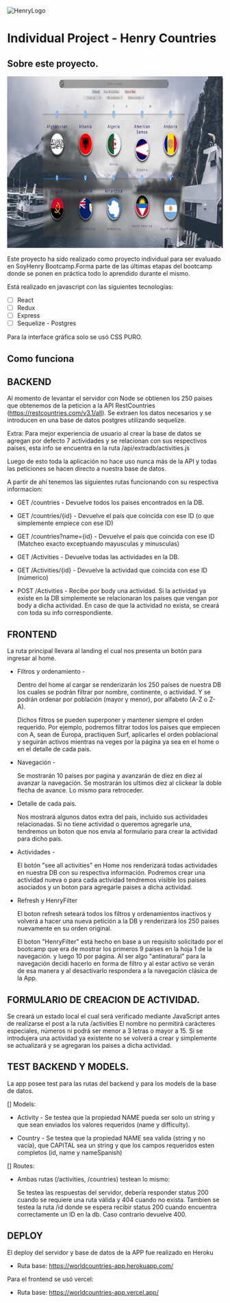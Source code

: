 ![HenryLogo](https://d31uz8lwfmyn8g.cloudfront.net/Assets/logo-henry-white-lg.png)

# Individual Project - Henry Countries
## Sobre este proyecto.

<p align="left">
  <img height="400" src="./worldcountries.png" />
</p>


Este proyecto ha sido realizado como proyecto individual para ser evaluado en SoyHenry Bootcamp.Forma parte de las últimas etapas del bootcamp donde se ponen en práctica todo lo aprendido durante el mismo.

Está realizado en javascript con las siguientes tecnologías: 

- [ ] React
- [ ] Redux
- [ ] Express
- [ ] Sequelize - Postgres

Para la interface gráfica solo se usó CSS PURO.

## Como funciona


## BACKEND

Al momento de levantar el servidor con Node se obtienen los 250 paises que obtenemos de la peticion a la API RestCountries (https://restcountries.com/v3.1/all). Se extraen los datos necesarios y se introducen en una base de datos postgres utilizando sequelize. 

Extra: Para mejor experiencia de usuario al crear la base de datos se agregan por defecto 7 actividades y se relacionan con sus respectivos paises, esta info se encuentra en la ruta /api/extradb/activities.js

Luego de esto toda la aplicación no hace uso nunca más de la API y todas las peticiones se hacen directo a nuestra base de datos.

A partir de ahí tenemos las siguientes rutas funcionando con su respectiva informacion:

- GET /countries -
Devuelve todos los paises encontrados en la DB.

- GET /countries/{id} -
Devuelve el país que coincida con ese ID (o que simplemente empiece con ese ID)

- GET /countries?name={id} -
Devuelve el país que coincida con ese ID (Matcheo exacto exceptuando mayusculas y minusculas)

- GET /Activities -
Devuelve todas las actividades en la DB.

- GET /Activities/{id} -
Devuelve la actividad que coincida con ese ID (númerico)

- POST /Activities -
Recibe por body una actividad. Si la actividad ya existe en la DB simplemente se relacionaran los paises que vengan por body a dicha actividad.
En caso de que la actividad no exista, se creará con toda su info correspondiente.

## FRONTEND

La ruta principal llevara al landing el cual nos presenta un botón para ingresar al home.

- Filtros y ordenamiento -

  Dentro del home al cargar se renderizarán los 250 países de nuestra DB los cuales se podrán filtrar por nombre, continente, o actividad. Y se podrán ordenar por población (mayor y menor), por alfabeto (A-Z o Z-A).

  Dichos filtros se pueden superponer y mantener siempre el orden requerido. 
  Por ejemplo, podremos filtrar todos los paises que empiecen con A, sean de Europa, practiquen Surf, aplicarles el orden poblacional y seguirán activos mientras na
  veges por la página ya sea en el home o en el detalle de cada país.

- Navegación - 

  Se mostrarán 10 paises por pagina y avanzarán de diez en diez al avanzar la navegación. Se mostrarán los ultimos diez al clickear la doble flecha de avance.
  Lo mismo para retroceder.

- Detalle de cada pais.

  Nos mostrará algunos datos extra del país, incluido sus actividades relacionadas. Si no tiene actividad o queremos agregarle una, tendremos un boton que nos envia al formulario para crear la actividad para dicho país.

- Actividades -

  El botón "see all activities" en Home nos renderizará todas actividades en nuestra DB con su respectiva información. Podremos crear una actividad nueva o para cada actividad tendremos visible los paises asociados y un boton para agregarle paises a dicha actividad.

- Refresh y HenryFilter

  El boton refresh seteará todos los filtros y ordenamientos inactivos y volverá a hacer una nueva petición a la DB y renderizará los 250 paises nuevamente en su orden original.

  El boton "HenryFilter" está hecho en base a un requisito solicitado por el bootcamp que era de mostrar los primeros 9 paises en la hoja 1 de la navegación. y luego 10 por página.
  Al ser algo "antinatural" para la navegación decidi hacerlo en forma de filtro y al estar activo se verán de esa manera y al desactivarlo respondera a la navegación clásica de la App.

## FORMULARIO DE CREACION DE ACTIVIDAD.

  Se creará un estado local el cual será verificado mediante JavaScript antes de realizarse el post a la ruta /activities
  El nombre no permitirá carácteres especiales, números ni podrá ser menor a 3 letras o mayor a 15.
  Si se introdujera una actividad ya existente no se volverá a crear y simplemente se actualizará y se agregaran los paises a dicha actividad.

## TEST BACKEND Y MODELS.

  La app posee test para las rutas del backend y para los models de la base de datos.

  [] Models:

  - Activity -
    Se testea que la propiedad NAME pueda ser solo un string y que sean enviados los valores requeridos (name y difficulty).

  - Country -
    Se testea que la propiedad NAME sea valida (string y no vacía), que CAPITAL sea un string y que los campos requeridos esten completos (id, name y nameSpanish)

  [] Routes:

  - Ambas rutas (/activities, /countries) testean lo mismo:

    Se testea las respuestas del servidor, debería responder status 200 cuando se requiere una ruta válida y 404 cuando no exista.
    Tambien se testea la ruta /id donde se espera recibir status 200 cuando encuentra correctamente un ID en la db. Caso contrario devuelve 400.


## DEPLOY

  El deploy del servidor y base de datos de la APP fue realizado en Heroku
  - Ruta base:
    https://worldcountries-app.herokuapp.com/

  Para el frontend se usó vercel:
  - Ruta base:
    https://worldcountries-app.vercel.app/



